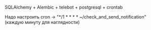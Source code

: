 SQLAlchemy + Alembic + telebot + postgresql + crontab


Надо настроить cron -> "*/1 * * * * ~/check_and_send_notification" (каждую минуту для наглядности)

